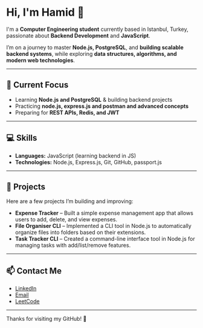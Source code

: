 # Hi, I'm Hamid 👋

I'm a **Computer Engineering student** currently based in Istanbul, Turkey, passionate about **Backend Development** and **JavaScript**.  

I’m on a journey to master **Node.js, PostgreSQL**, and **building scalable backend systems**, while exploring **data structures, algorithms, and modern web technologies**.

---

## 🔭 Current Focus
- Learning **Node.js and PostgreSQL** & building backend projects
- Practicing **node.js, express.js and postman and advanced concepts**
- Preparing for **REST APIs, Redis, and JWT**

---

## 💻 Skills
- **Languages:** JavaScript (learning backend in JS)
- **Technologies:** Node.js, Express.js, Git, GitHub, passport.js

---

## 📂 Projects
Here are a few projects I’m building and improving:
- **Expense Tracker** – Built a simple expense management app that allows users to add, delete, and view expenses.
- **File Organiser CLI** – Implemented a CLI tool in Node.js to automatically organize files into folders based on their extensions.
- **Task Tracker CLI** – Created a command-line interface tool in Node.js for managing tasks with add/list/remove features.

---

## 📫 Contact Me
- [LinkedIn](https://www.linkedin.com/in/hamidrezaghavami)
- [Email](mailto:your-email@example.com)
- [LeetCode](https://leetcode.com/u/hamidrghavami/)

---

Thanks for visiting my GitHub! 🚀
